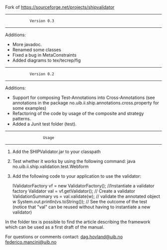 Fork of https://sourceforge.net/projects/shipvalidator


------------------------------------------
               Version 0.3
-------------------------------------------

Additions:

- More javadoc.
- Renamed some classes
- Fixed a bug in MetaConstraints
- Added diagrams to tex/tecrep/fig


-------------------------------------------
               Version 0.2
-------------------------------------------

Additions:

- Support for composing Test-Annotations into Cross-Annotations (see annotations in the package no.uib.ii.ship.annotations.cross.property for some examples)
- Refactoring of the code by usage of the composite and strategy patterns.
- Added a Junit test folder (test).
--------------------------------------------
                     Usage
--------------------------------------------

1) Add the SHIPValidator.jar to your classpath
2) Test whether it works by using the following command:
   java no.uib.ii.ship.validation.test.Webform

3) Add the following code to your application to use the validator:

   IValidatorFactory vf = new ValidatorFactory(); //Instantiate a validator factory
   Validator val = vf.getValidator(); // Create a validator
   ValidationSummary vs = val.validate(w); // validate the annotated object w
   System.out.println(vs.toString()); // See the outcome of the test
 (notice that "val" can be reused without having to instantiate a new validator)

In the folder tex is possible to find the article describing the framework which can be used as a first draft of the manual.


For questions or comments contact:
dag.hovland@uib.no
federico.mancini@uib.no
